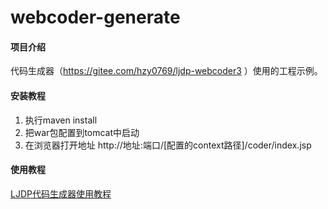 # webcoder-generate

#### 项目介绍
代码生成器（https://gitee.com/hzy0769/ljdp-webcoder3 ）使用的工程示例。


#### 安装教程

1. 执行maven install
2. 把war包配置到tomcat中启动
3. 在浏览器打开地址 http://地址:端口/[配置的context路径]/coder/index.jsp

#### 使用教程
[LJDP代码生成器使用教程](http://hzy0769.iteye.com/blog/2423834)